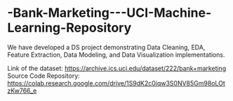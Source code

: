 # -Bank-Marketing---UCI-Machine-Learning-Repository

We have developed a DS project demonstrating Data Cleaning, EDA, Feature Extraction, Data Modeling, and Data Visualization implementations.

Link of the dataset: https://archive.ics.uci.edu/dataset/222/bank+marketing
Source Code Repository: https://colab.research.google.com/drive/1S9dK2c0iqw3S0NV85Gm98oLOtzKw766_e
